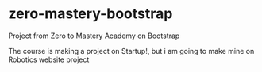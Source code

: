 # zero-mastery-bootstrap
Project from Zero to Mastery Academy on Bootstrap

The course is making a project on Startup!, but i am going to make mine on Robotics website project
